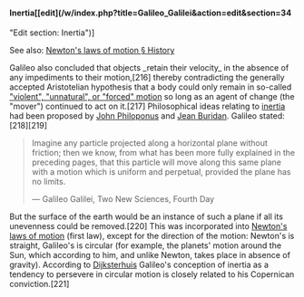 #### Inertia[[edit](/w/index.php?title=Galileo\_Galilei&action=edit&section=34
"Edit section: Inertia")]

See also: [Newton's laws of motion §
History](/wiki/Newton%27s\_laws\_of\_motion#History "Newton's laws of motion")

Galileo also concluded that objects \_retain their velocity\_ in the absence of
any impediments to their motion,[216] thereby contradicting the generally
accepted Aristotelian hypothesis that a body could only remain in so-called
["violent", "unnatural", or "forced"
motion](/wiki/Aristotelian\_physics#Unnatural\_motion "Aristotelian physics") so
long as an agent of change (the "mover") continued to act on it.[217]
Philosophical ideas relating to [inertia](/wiki/Inertia "Inertia") had been
proposed by [John Philoponus](/wiki/John\_Philoponus "John Philoponus") and
[Jean Buridan](/wiki/Jean\_Buridan "Jean Buridan"). Galileo stated:[218][219]

> Imagine any particle projected along a horizontal plane without friction;
> then we know, from what has been more fully explained in the preceding
> pages, that this particle will move along this same plane with a motion
> which is uniform and perpetual, provided the plane has no limits.
>
> — Galileo Galilei, Two New Sciences, Fourth Day

But the surface of the earth would be an instance of such a plane if all its
unevenness could be removed.[220] This was incorporated into [Newton's laws of
motion](/wiki/Newton%27s\_laws\_of\_motion "Newton's laws of motion") (first
law), except for the direction of the motion: Newton's is straight, Galileo's
is circular (for example, the planets' motion around the Sun, which according
to him, and unlike Newton, takes place in absence of gravity). According to
[Dijksterhuis](/wiki/Eduard\_Jan\_Dijksterhuis "Eduard Jan Dijksterhuis")
Galileo's conception of inertia as a tendency to persevere in circular motion
is closely related to his Copernican conviction.[221]
